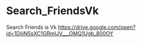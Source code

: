 # Search_FriendsVk
Search Friends is Vk
https://drive.google.com/open?id=1DijiN5sXC1GRmIJV___OMQ1Ugb_800OY
